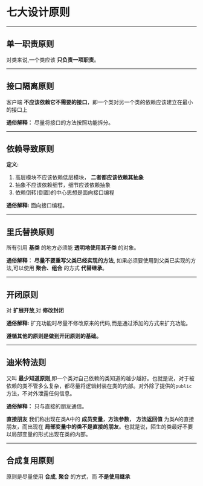 # 七大设计原则
---
## 单一职责原则
对类来说,一个类应该 **只负责一项职责**。

---
## 接口隔离原则
客户端 **不应该依赖它不需要的接口**，即一个类对另一个类的依赖应该建立在最小的接口上

**通俗解释：** 尽量将接口的方法按照功能拆分。

---
## 依赖导致原则
**定义:**
1. 高层模块不应该依赖低层模块， **二者都应该依赖其抽象**
2. 抽象不应该依赖细节，细节应该依赖抽象
3. 依赖倒转(倒置)的中心思想是面向接口编程

**通俗解释:** 面向接口编程。

---
## 里氏替换原则
所有引用 **基类** 的地方必须能 **透明地使用其子类** 的对象。

**通俗解释：** **尽量不要重写父类已经实现的方法**, 如果必须要使用到父类已实现的方法,可以使用 **聚合、组合** 的方式 **代替继承**。

---
## 开闭原则
对 **扩展开放**,对 **修改封闭**

**通俗解释:** 扩充功能时尽量不修改原来的代码,而是通过添加的方式来扩充功能。

**遵循其他的原则是做到开闭原则的基础。**

---
## 迪米特法则
又叫 **最少知道原则**,即一个类对自己依赖的类知道的越少越好。也就是说，对于被依赖的类不管多么复杂，都尽量将逻辑封装在类的内部。对外除了提供的`public`方法，不对外泄露任何信息。

**通俗解释：** 只与直接的朋友通信。

**直接朋友**
我们称出现在类A中的 **成员变量**，**方法参数**， **方法返回值** 为类A的直接朋友，而出现在 **局部变量中的类不是直接的朋友**。也就是说，陌生的类最好不要以局部变量的形式出现在类的内部。

---
## 合成复用原则
原则是尽量使用 **合成**, **聚合** 的方式，而 **不是使用继承**
